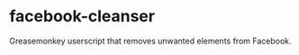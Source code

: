 facebook-cleanser
=================

Greasemonkey userscript that removes unwanted elements from Facebook.
